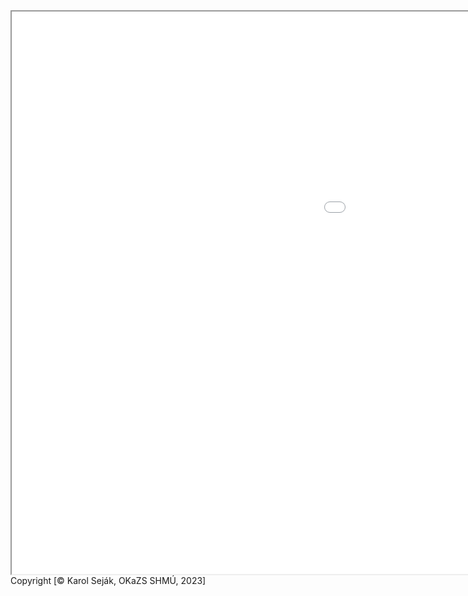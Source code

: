 <iframe src="Mapa_RS_2023_T_M.html" height="900" width="1600" allow="fullscreen"></iframe>
Copyright [© Karol Seják, OKaZS SHMÚ, 2023]
